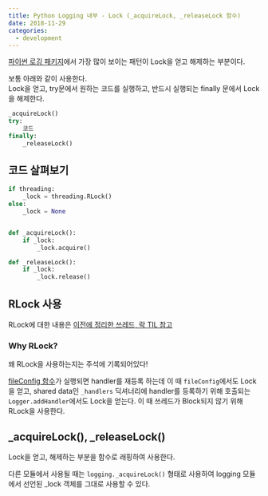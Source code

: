 ```yaml
---
title: Python Logging 내부 - Lock (_acquireLock, _releaseLock 함수)
date: 2018-11-29
categories:
  - development
---
```


[파이썬 로깅 패키지](https://github.com/python/cpython/blob/3.7/Lib/logging/__init__.py)에서 가장 많이 보이는 패턴이 Lock을 얻고 해제하는 부분이다.

보통 아래와 같이 사용한다.  
Lock을 얻고, try문에서 원하는 코드를 실행하고, 반드시 실행되는 finally 문에서 Lock을 해제한다.

```python
_acquireLock()
try:
    코드
finally:
    _releaseLock()
```

## 코드 살펴보기

```python
if threading:
    _lock = threading.RLock()
else:
    _lock = None


def _acquireLock():
    if _lock:
        _lock.acquire()

def _releaseLock():
    if _lock:
        _lock.release()
```

## RLock 사용

RLock에 대한 내용은 [이전에 정리한 쓰레드, 락 TIL 참고](/TIL/2018/11/29/threading_rlock/)

### Why RLock?

왜 RLock을 사용하는지는 주석에 기록되어있다!  

[fileConfig 함수](https://github.com/python/cpython/blob/master/Lib/logging/config.py#L51)가 실행되면 handler를 재등록 하는데 이 때 `fileConfig`에서도 Lock을 얻고, shared data인 `_handlers` 딕셔너리에 handler를 등록하기 위해 호출되는 `Logger.addHandler`에서도 Lock을 얻는다. 이 때 쓰레드가 Block되지 않기 위해 RLock을 사용한다.

## _acquireLock(), _releaseLock()

Lock을 얻고, 해제하는 부분을 함수로 래핑하여 사용한다.

다른 모듈에서 사용될 때는 `logging._acquireLock()` 형태로 사용하여 logging 모듈에서 선언된 _lock 객체를 그대로 사용할 수 있다.
